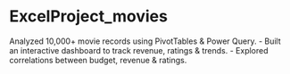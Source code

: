 # ExcelProject_movies
 Analyzed 10,000+ movie records using PivotTables &amp; Power Query.   - Built an interactive dashboard to track revenue, ratings &amp; trends.   - Explored correlations between budget, revenue &amp; ratings.  
